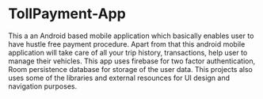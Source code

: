 # TollPayment-App
This a an Android based mobile application which basically enables user to have hustle free payment procedure. Apart from that this android mobile application will take care of all your trip history, transactions, help user to manage their vehicles. This app uses firebase for two factor authentication, Room persistence database for storage of the user data. This projects also uses some of the libraries and external resounces for UI design and navigation purposes. 
